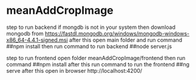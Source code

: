 # meanAddCropImage
step to run backend
if mongdb is not in your system then download mongodb 
from https://fastdl.mongodb.org/windows/mongodb-windows-x86_64-4.4.1-signed.msi
after this
open main folder and run command
##npm install
then run command to run backend
##node server.js

step to run frontend
open folder meanAddCropImage/frontend
then run command
##npm install 
after this run command to run the frontend 
##ng serve
after this open in browser
http://localhost:4200/
